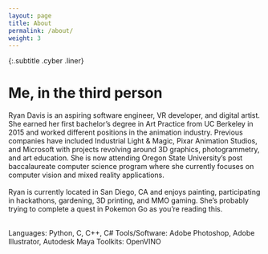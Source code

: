 ```yaml
---
layout: page
title: About
permalink: /about/
weight: 3
---
```

<link rel="stylesheet" href="../assets/css/mystyle.css">

{:.subtitle .cyber .liner}
# Me, in the third person

<div class="pixel-div">
    Ryan Davis is an aspiring software engineer, VR developer, and digital artist. She earned her first bachelor’s degree in Art Practice from UC Berkeley in 2015 and worked different positions in the animation industry. Previous companies have included Industrial Light & Magic, Pixar Animation Studios, and Microsoft with projects revolving around 3D graphics, photogrammetry, and art education. She is now attending Oregon State University’s post baccalaureate computer science program where she currently focuses on computer vision and mixed reality applications.
    <br><br>
    Ryan is currently located in San Diego, CA and enjoys painting, participating in hackathons, gardening, 3D printing, and MMO gaming. She’s probably trying to complete a quest in Pokemon Go as you’re reading this.
</div>

<br>
<!-- <div class="vertical-center">
    <button class="cybr-btn">
        download resume<span aria-hidden>_</span>
        <span aria-hidden class="cybr-btn__glitch">download resume_</span>
        <span aria-hidden class="cybr-btn__tag">R25</span>
    </button>
</div> -->

Languages: Python, C, C++, C#
Tools/Software: Adobe Photoshop, Adobe Illustrator, Autodesk Maya
Toolkits: OpenVINO